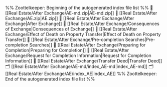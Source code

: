 %% Zoottelkeeper: Beginning of the autogenerated index file list  %%
📄 [[Real Estate/After Exchange/AE-md.zip|AE-md.zip]]
📄 [[Real Estate/After Exchange/AE.zip|AE.zip]]
📄 [[Real Estate/After Exchange/After Exchange|After Exchange]]
📄 [[Real Estate/After Exchange/Consequences of Exchange|Consequences of Exchange]]
📄 [[Real Estate/After Exchange/Effect of Death on Property Transfer|Effect of Death on Property Transfer]]
📄 [[Real Estate/After Exchange/Pre-completion Searches|Pre-completion Searches]]
📄 [[Real Estate/After Exchange/Preparing for Completion|Preparing for Completion]]
📄 [[Real Estate/After Exchange/Request for Completion Information|Request for Completion Information]]
📄 [[Real Estate/After Exchange/Transfer Deed|Transfer Deed]]
🗂️ [[Real Estate/After Exchange/AE-md/index_AE-md|index_AE-md]]
🗂️ [[Real Estate/After Exchange/AE/index_AE|index_AE]]
%% Zoottelkeeper: End of the autogenerated index file list  %%
